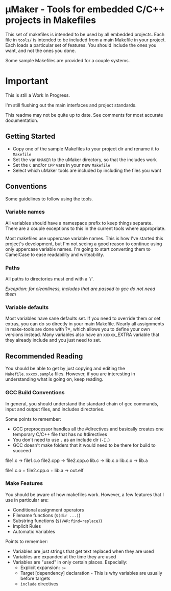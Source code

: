 # µMaker  - Tools for embedded C/C++ projects in Makefiles

This set of makefiles is intended to be used by all embedded projects. Each file in `tools/` is intended to be included from a main Makefile in your project. Each loads a particular set of features. You should include the ones you want, and not the ones you done.

Some sample Makefiles are provided for a couple systems.

# Important

This is still a Work In Progress.

I'm still flushing out the main interfaces and project standards.

This readme may not be quite up to date. See comments for most accurate documentation.

## Getting Started

 - Copy one of the sample Makefiles to your project dir and rename it to `Makefile`
 - Set the var `UMAKER` to the uMaker directory, so that the includes work
 - Set the `C` and/or `CPP` vars in your new `Makefile`
 - Select which uMaker tools are included by including the files you want

## Conventions

Some guidelines to follow using the tools.

### Variable names

All variables should have a namespace prefix to keep things separate. There are a couple exceptions to this in the current tools where appropriate.

Most makefiles use uppercase variable names. This is how I've started this project's development, but I'm not seeing a good reason to continue using only uppercase variable names. I'm going to start converting them to CamelCase to ease readability and writeability.

### Paths

All paths to directories must end with a '/'.

*Exception: for cleanliness, includes that are passed to gcc do not need them*

### Variable defaults

Most variables have sane defaults set. If you need to override them or set extras, you can do so directly in your main Makefile. Nearly all assignments in make-tools are done with ?=, which allows you to define your own versions instead. Many variables also have an xxxxx\_EXTRA variable that they already include and you just need to set.

## Recommended Reading

You should be able to get by just copying and editing the `Makefile.xxxxx.sample` files. However, if you are interesting in understanding what is going on, keep reading.

### GCC Build Conventions

In general, you should understand the standard chain of gcc commands, input and output files, and includes directories.

Some points to remember:

 - GCC preprocessor handles all the #directives and basically creates one temporary C/C++ file that has no #directives
 - You don't need to use `.` as an include dir (`-I.`)
 - GCC doesn't make folders that it would need to be there for build to succeed

file1.c		-> file1.c.o
file2.cpp	-> file2.cpp.o
lib.c		-> lib.c.o
lib.c.o		-> lib.a

file1.c.o + file2.cpp.o + lib.a -> out.elf

### Make Features

You should be aware of how makefiles work. However, a few features that I use in particular are:

 - Conditional assignment operators
 - Filename functions (`$(dir ...)`)
 - Substring functions (`$(VAR:find=replace)`)
 - Implicit Rules
 - Automatic Variables

Points to remember:

 - Variables are just strings that get text replaced when they are used
 - Variables are expanded at the time they are used
 - Variables are "used" in only certain places. Especially:
     - Explicit expansion: `:=`
     - Target [dependency] declaration - This is why variables are usually before targets
     - `include` directives
